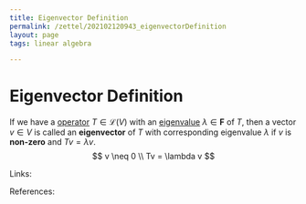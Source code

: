 ```yaml
---
title: Eigenvector Definition
permalink: /zettel/202102120943_eigenvectorDefinition
layout: page
tags: linear algebra

---
```

# Eigenvector Definition

If we have a [operator](202102082104_operatorDefinition) $T \in \mathcal{L}(V)$ with an [eigenvalue](202102120912_eigenvalueDefinition) 
$\lambda \in \mathbf{F}$ of $T$, then a vector $v \in V$ is called an **eigenvector** of $T$ with 
corresponding eigenvalue $\lambda$ if $v$ is **non-zero** and $Tv = \lambda v$.
$$
v \neq 0 \\
Tv = \lambda v
$$

Links: 

References: 

